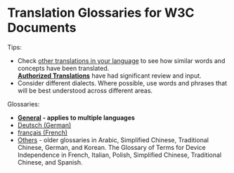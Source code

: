 # Translation Glossaries for W3C Documents

Tips:
* Check [other translations in your language](https://www.w3.org/Translations/) to see how similar words and concepts have been translated.<br>**[Authorized Translations](https://www.w3.org/Translations/authorized.html)** have had significant review and input.
* Consider different dialects. Where possible, use words and phrases that will be best understood across different areas.

Glossaries:
* **[General](https://github.com/w3c/translation-glossaries/blob/master/general.md) - applies to multiple languages**
* [Deutsch (German)](https://github.com/w3c/translation-glossaries/blob/master/Deutsch-German.md)
* [français (French)](https://github.com/w3c/translation-glossaries/blob/master/fran%C3%A7ais-French.md)
* [Others](https://www.w3.org/Consortium/Translation/#glossaries) - older glossaries in Arabic, Simplified Chinese, Traditional Chinese, German, and Korean. The Glossary of Terms for Device Independence in French, Italian, Polish, Simplified Chinese, Traditional Chinese, and Spanish.

